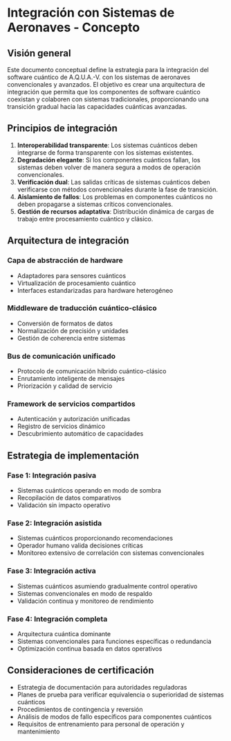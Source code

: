 # Integración con Sistemas de Aeronaves - Concepto

## Visión general

Este documento conceptual define la estrategia para la integración del software cuántico de A.Q.U.A.-V. con los sistemas de aeronaves convencionales y avanzados. El objetivo es crear una arquitectura de integración que permita que los componentes de software cuántico coexistan y colaboren con sistemas tradicionales, proporcionando una transición gradual hacia las capacidades cuánticas avanzadas.

## Principios de integración

1. **Interoperabilidad transparente**: Los sistemas cuánticos deben integrarse de forma transparente con los sistemas existentes.
2. **Degradación elegante**: Si los componentes cuánticos fallan, los sistemas deben volver de manera segura a modos de operación convencionales.
3. **Verificación dual**: Las salidas críticas de sistemas cuánticos deben verificarse con métodos convencionales durante la fase de transición.
4. **Aislamiento de fallos**: Los problemas en componentes cuánticos no deben propagarse a sistemas críticos convencionales.
5. **Gestión de recursos adaptativa**: Distribución dinámica de cargas de trabajo entre procesamiento cuántico y clásico.

## Arquitectura de integración

### Capa de abstracción de hardware
- Adaptadores para sensores cuánticos
- Virtualización de procesamiento cuántico
- Interfaces estandarizadas para hardware heterogéneo

### Middleware de traducción cuántico-clásico
- Conversión de formatos de datos
- Normalización de precisión y unidades
- Gestión de coherencia entre sistemas

### Bus de comunicación unificado
- Protocolo de comunicación híbrido cuántico-clásico
- Enrutamiento inteligente de mensajes
- Priorización y calidad de servicio

### Framework de servicios compartidos
- Autenticación y autorización unificadas
- Registro de servicios dinámico
- Descubrimiento automático de capacidades

## Estrategia de implementación

### Fase 1: Integración pasiva
- Sistemas cuánticos operando en modo de sombra
- Recopilación de datos comparativos
- Validación sin impacto operativo

### Fase 2: Integración asistida
- Sistemas cuánticos proporcionando recomendaciones
- Operador humano valida decisiones críticas
- Monitoreo extensivo de correlación con sistemas convencionales

### Fase 3: Integración activa
- Sistemas cuánticos asumiendo gradualmente control operativo
- Sistemas convencionales en modo de respaldo
- Validación continua y monitoreo de rendimiento

### Fase 4: Integración completa
- Arquitectura cuántica dominante
- Sistemas convencionales para funciones específicas o redundancia
- Optimización continua basada en datos operativos

## Consideraciones de certificación

- Estrategia de documentación para autoridades reguladoras
- Planes de prueba para verificar equivalencia o superioridad de sistemas cuánticos
- Procedimientos de contingencia y reversión
- Análisis de modos de fallo específicos para componentes cuánticos
- Requisitos de entrenamiento para personal de operación y mantenimiento

